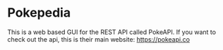 # Pokepedia
 
This is a web based GUI for the REST API called PokeAPI. If you want to check out the api, this is their main website: https://pokeapi.co
